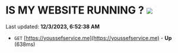 # IS MY WEBSITE RUNNING ? [![](https://img.shields.io/static/v1?label=Sponsor&message=%E2%9D%A4&logo=GitHub&color=%23fe8e86)](https://github.com/sponsors/<username>)

Last updated: **12/3/2023, 6:52:38 AM**

- `GET` [https://youssefservice.me](https://youssefservice.me) - **Up** (638ms)
